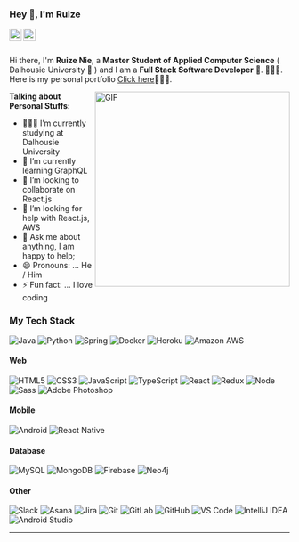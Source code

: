 ### Hey 👋, I'm Ruize

<a href="https://www.linkedin.com/in/ruize-nie-99b251140/" target="_blank">
  <img align="left" alt="" width="22px" src="https://cdn.jsdelivr.net/npm/simple-icons@v3/icons/linkedin.svg" />
</a>
<a href="https://www.facebook.com/profile.php?id=100013284134591&ref=bookmarks" target="_blank">
  <img align="left" alt="" width="22px" src="https://cdn.jsdelivr.net/npm/simple-icons@v3/icons/facebook.svg" />
</a>

<br />
<br />

Hi there, I'm **Ruize Nie**, a **Master Student of Applied Computer Science** ( Dalhousie University 🏫 ) and I am a **Full Stack Software Developer** 🚀.  👨🏽‍💻. Here is my personal portfolio [Click here](https://rea2er.github.io/React_Portfolio/)👨🏽‍💼. 

  <img align="right" alt="GIF" width="350px" src="https://www.chinosity.com/wp-content/uploads/2019/05/yas-cat-gif-1.gif" />

**Talking about Personal Stuffs:**

- 👨🏽‍💻  I’m currently studying at Dalhousie University
- 🌱 I’m currently learning GraphQL
- 👯 I’m looking to collaborate on React.js
- 🤔 I’m looking for help with React.js, AWS 
- 💬 Ask me about anything, I am happy to help;
- 😄 Pronouns: ... He / Him
- ⚡ Fun fact: ... I love coding

### My Tech Stack
![Java](http://img.shields.io/badge/-Java-007396?style=flat-square&logo=java)
![Python](http://img.shields.io/badge/-Python-3776AB?style=flat-square&logo=python&logoColor=ffffff)
![Spring](http://img.shields.io/badge/-Spring-6DB33F?style=flat-square&logo=spring&logoColor=ffffff)
![Docker](http://img.shields.io/badge/-Docker-2496ED?style=flat-square&logo=docker&logoColor=ffffff)
![Heroku](http://img.shields.io/badge/-heroku-6762A6?style=flat-square&logo=heroku&logoColor=ffffff)
![Amazon AWS](http://img.shields.io/badge/-Aamazon%20AWS-232F3E?style=flat-square&logo=amazon&logoColor=ffffff)

#### Web
![HTML5](https://img.shields.io/badge/-HTML5-%23E44D27?style=flat-square&logo=html5&logoColor=ffffff)
![CSS3](https://img.shields.io/badge/-CSS3-%231572B6?style=flat-square&logo=css3)
![JavaScript](http://img.shields.io/badge/-JavaScript-F7DF1E?style=flat-square&logo=javascript&logoColor=ffffff)
![TypeScript](https://img.shields.io/badge/-TypeScript-007ACC?style=flat-square&logo=typescript&logoColor=ffffff)
![React](http://img.shields.io/badge/-React-61DAFB?style=flat-square&logo=react&logoColor=ffffff)
![Redux](https://img.shields.io/badge/-Redux-764ABC?style=flat-square&logo=redux&logoColor=ffffff)
![Node](http://img.shields.io/badge/-Node-339933?style=flat-square&logo=node.js&logoColor=ffffff)
![Sass](https://img.shields.io/badge/-Sass-%23CC6699?style=flat-square&logo=sass&logoColor=ffffff)
![Adobe Photoshop](http://img.shields.io/badge/-Abode%20XD-E222AC?style=flat-square&logo=adobe-xd&logoColor=ffffff)

#### Mobile
![Android](http://img.shields.io/badge/-Android-3DDC84?style=flat-square&logo=android&logoColor=ffffff)
![React Native](http://img.shields.io/badge/-React%20Native-61DAFB?style=flat-square&logo=react&color=000000)

#### Database
![MySQL](https://img.shields.io/badge/-MySQL-336791?style=flat-square&logo=mysql&logoColor=ffffff)
![MongoDB](http://img.shields.io/badge/-MongoDB-47A248?style=flat-square&logo=mongodb&logoColor=ffffff)
![Firebase](https://img.shields.io/badge/-Firebase-FFCA28?style=flat-square&logo=firebase&logoColor=ffffff)
![Neo4j](http://img.shields.io/badge/-Neo4j-008CC1?style=flat-square&logo=neo4j&logoColor=ffffff)

#### Other
![Slack](https://img.shields.io/badge/-Slack-4A154B?style=flat-square&logo=slack)
![Asana](https://img.shields.io/badge/-Asana-F95353?style=flat-square&logo=asana)
![Jira](https://img.shields.io/badge/-Jira-0052CC?style=flat-square&logo=jira)
![Git](https://img.shields.io/badge/-Git-%23F05032?style=flat-square&logo=git&logoColor=%23ffffff)
![GitLab](https://img.shields.io/badge/-GitLab-FCA121?style=flat-square&logo=gitlab&logoColor=ffffff)
![GitHub](https://img.shields.io/badge/-GitHub-181717?style=flat-square&logo=github)
![VS Code](http://img.shields.io/badge/-VS%20Code-007ACC?style=flat-square&logo=visual-studio-code&logoColor=ffffff)
![IntelliJ IDEA](http://img.shields.io/badge/-IntelliJ%20IDEA-000000?style=flat-square&logo=intellij-idea&logoColor=ffffff)
![Android Studio](http://img.shields.io/badge/-Android%20Studio-3DDC84?style=flat-square&logo=android-studio&logoColor=ffffff)
<!-- 
### Recently I'm coding in...

<a href="https://codestats.net/users/Rea2er">
  <img src='https://codestats-readme.wegfan.cn/history-graph/Rea2er?width=850&height=300&timezone=08:00&history_days=14&max_languages=9&language_colors=["3e4053","f15854","5da5da","faa43a","60bd68","f17cb0","b2912f","decf3f","b276b2","808080"]' alt="WEGFan's Code::Stats history graph" />
</a> -->

---
